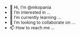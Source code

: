 - 👋 Hi, I’m @mkopania
- 👀 I’m interested in ...
- 🌱 I’m currently learning ...
- 💞️ I’m looking to collaborate on ...
- 📫 How to reach me ...

<!---
mkopania/mkopania is a ✨ special ✨ repository because its `README.md` (this file) appears on your GitHub profile.
You can click the Preview link to take a look at your changes.
--->
